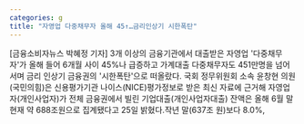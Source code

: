 ```yaml
---
categories: g
title: "자영업 다중채무자 올해 45↑…금리인상기 시한폭탄"
---
```

[금융소비자뉴스 박혜정 기자] 3개 이상의 금융기관에서 대출받은 자영업 &#39;다중채무자&#39;가 올해 들어 6개월 사이 45%나 급증하고 가계대출 다중채무자도 451만명을 넘어서며 금리 인상기 금융권의 &#39;시한폭탄&#39;으로 떠올랐다. 국회 정무위원회 소속 윤창현 의원(국민의힘)은 신용평가기관 나이스(NICE)평가정보로 받은 최신 자료에 근거해 자영업자(개인사업자)가 전체 금융권에서 빌린 기업대출(개인사업자대출) 잔액은 올해 6월 말 현재 약 688조원으로 집계됐다고 25일 밝혔다.작년 말(637조 원)보다 8.0%,